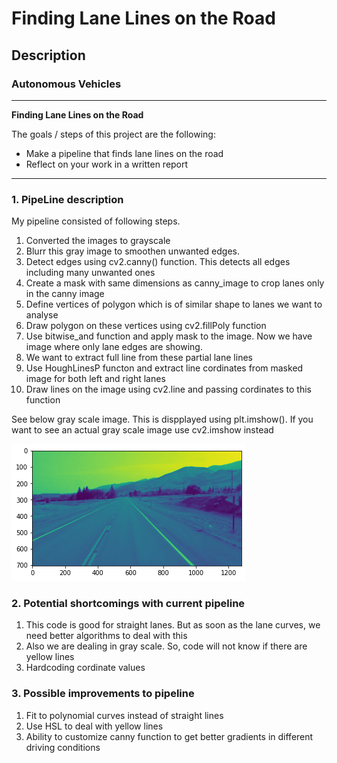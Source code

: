 # **Finding Lane Lines on the Road** 

## Description

### Autonomous Vehicles
---

**Finding Lane Lines on the Road**

The goals / steps of this project are the following:
* Make a pipeline that finds lane lines on the road
* Reflect on your work in a written report


[//]: # (Image References)

[image1]: ./examples/grayscale.jpg "Grayscale"
[image2]: (https://github.com/rkv7/selfdrivingcar/blob/main/examples/grayscale.jpg)
---

### 1. PipeLine description

My pipeline consisted of following steps. 
1. Converted the images to grayscale
2. Blurr this gray image to smoothen unwanted edges.
3. Detect edges using cv2.canny() function. This detects all edges including many unwanted ones
4. Create a mask with same dimensions as canny_image to crop lanes only in the canny image
5. Define vertices of polygon which is of similar shape to lanes we want to analyse
6. Draw polygon on these vertices using cv2.fillPoly function
7. Use bitwise_and function and apply mask to the image. Now we have image where only lane edges are showing. 
8. We want to extract full line from these partial lane lines
9. Use HoughLinesP functon and extract line cordinates from masked image for both left and right lanes
10. Draw lines on the image using cv2.line and passing cordinates to this function

See below gray scale image. This is dispplayed using plt.imshow(). If you want to see an actual gray scale image use cv2.imshow instead

![alt text][image1]


### 2. Potential shortcomings with current pipeline

1. This code is good for straight lanes. But as soon as the lane curves, we need better algorithms to deal with this
2. Also we are dealing in gray scale. So, code will not know if there are yellow lines
3. Hardcoding cordinate values

### 3. Possible improvements to pipeline

1. Fit to polynomial curves instead of straight lines
2. Use HSL to deal with yellow lines
3. Ability to customize canny function to get better gradients in different driving conditions
